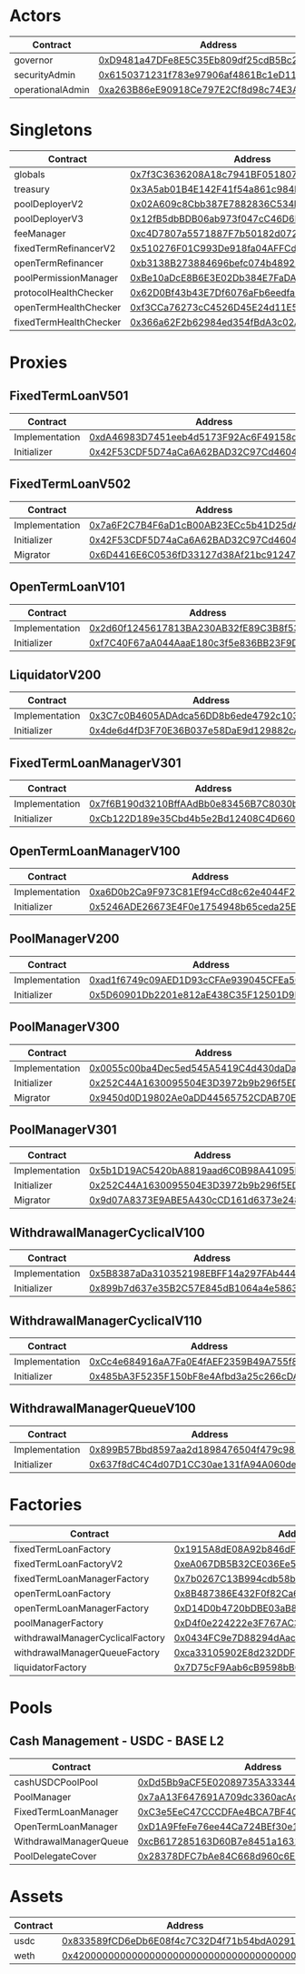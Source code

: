 # Actors
| Contract | Address |
| --- | --- |
| governor | [0xD9481a47DFe8E5C35Eb809df25cdB5Bc2E24A3bE](https://basescan.io/address/0xD9481a47DFe8E5C35Eb809df25cdB5Bc2E24A3bE) |
| securityAdmin | [0x6150371231f783e97906af4861Bc1eD11cE1c9Ea](https://basescan.io/address/0x6150371231f783e97906af4861Bc1eD11cE1c9Ea) |
| operationalAdmin | [0xa263B86eE90918Ce797E2Cf8d98c74E3Af50367f](https://basescan.io/address/0xa263B86eE90918Ce797E2Cf8d98c74E3Af50367f) |
# Singletons
| Contract | Address |
| --- | --- |
| globals | [0x7f3C3636208A18c7941BF051807db56864061465](https://basescan.io/address/0x7f3C3636208A18c7941BF051807db56864061465) |
| treasury | [0x3A5ab01B4E142F41f54a861c984D19C866Ec1736](https://basescan.io/address/0x3A5ab01B4E142F41f54a861c984D19C866Ec1736) |
| poolDeployerV2 | [0x02A609c8Cbb387E7882836C534bcd738E0E48FbF](https://basescan.io/address/0x02A609c8Cbb387E7882836C534bcd738E0E48FbF) |
| poolDeployerV3 | [0x12fB5dbBDB06ab973f047cC46D6bB33ba4d03b96](https://basescan.io/address/0x12fB5dbBDB06ab973f047cC46D6bB33ba4d03b96) |
| feeManager | [0xc4D7807a5571887F7b50182d072f4fF4654099b0](https://basescan.io/address/0xc4D7807a5571887F7b50182d072f4fF4654099b0) |
| fixedTermRefinancerV2 | [0x510276F01C993De918fa04AFFCd64782FE495846](https://basescan.io/address/0x510276F01C993De918fa04AFFCd64782FE495846) |
| openTermRefinancer | [0xb3138B273884696befc074b48923614fb77c2e10](https://basescan.io/address/0xb3138B273884696befc074b48923614fb77c2e10) |
| poolPermissionManager | [0xBe10aDcE8B6E3E02Db384E7FaDA5395DD113D8b3](https://basescan.io/address/0xBe10aDcE8B6E3E02Db384E7FaDA5395DD113D8b3) |
| protocolHealthChecker | [0x62D0Bf43b43E7Df6076aFb6eedfa64E55423324b](https://basescan.io/address/0x62D0Bf43b43E7Df6076aFb6eedfa64E55423324b) |
| openTermHealthChecker | [0xf3CCa76273cC4526D45E24d11E55e23ea4Aca9Bb](https://basescan.io/address/0xf3CCa76273cC4526D45E24d11E55e23ea4Aca9Bb) |
| fixedTermHealthChecker | [0x366a62F2b62984ed354fBdA3c02A9F632c639797](https://basescan.io/address/0x366a62F2b62984ed354fBdA3c02A9F632c639797) |
# Proxies
## FixedTermLoanV501
| Contract | Address |
| --- | --- |
| Implementation | [0xdA46983D7451eeb4d5173F92Ac6F49158dF4FD44](https://basescan.io/address/0xdA46983D7451eeb4d5173F92Ac6F49158dF4FD44) |
| Initializer | [0x42F53CDF5D74aCa6A62BAD32C97Cd460449090dC](https://basescan.io/address/0x42F53CDF5D74aCa6A62BAD32C97Cd460449090dC) |

## FixedTermLoanV502
| Contract | Address |
| --- | --- |
| Implementation | [0x7a6F2C7B4F6aD1cB00AB23ECc5b41D25dA439005](https://basescan.io/address/0x7a6F2C7B4F6aD1cB00AB23ECc5b41D25dA439005) |
| Initializer | [0x42F53CDF5D74aCa6A62BAD32C97Cd460449090dC](https://basescan.io/address/0x42F53CDF5D74aCa6A62BAD32C97Cd460449090dC) |
| Migrator | [0x6D4416E6C0536fD33127d38Af21bc912475584E3](https://basescan.io/address/0x6D4416E6C0536fD33127d38Af21bc912475584E3) |

## OpenTermLoanV101
| Contract | Address |
| --- | --- |
| Implementation | [0x2d60f1245617813BA230AB32fE89C3B8f53ff71c](https://basescan.io/address/0x2d60f1245617813BA230AB32fE89C3B8f53ff71c) |
| Initializer | [0xf7C40F67aA044AaaE180c3f5e836BB23F9DcFd8A](https://basescan.io/address/0xf7C40F67aA044AaaE180c3f5e836BB23F9DcFd8A) |

## LiquidatorV200
| Contract | Address |
| --- | --- |
| Implementation | [0x3C7c0B4605ADAdca56DD8b6ede4792c103Eb6743](https://basescan.io/address/0x3C7c0B4605ADAdca56DD8b6ede4792c103Eb6743) |
| Initializer | [0x4de6d4fD3F70E36B037e58DaE9d129882cAaf639](https://basescan.io/address/0x4de6d4fD3F70E36B037e58DaE9d129882cAaf639) |

## FixedTermLoanManagerV301
| Contract | Address |
| --- | --- |
| Implementation | [0x7f6B190d3210BffAAdBb0e83456B7C8030bc0f8B](https://basescan.io/address/0x7f6B190d3210BffAAdBb0e83456B7C8030bc0f8B) |
| Initializer | [0xCb122D189e35Cbd4b5e2Bd12408C4D660FCD1584](https://basescan.io/address/0xCb122D189e35Cbd4b5e2Bd12408C4D660FCD1584) |

## OpenTermLoanManagerV100
| Contract | Address |
| --- | --- |
| Implementation | [0xa6D0b2Ca9F973C81Ef94cCd8c62e4044F22972C1](https://basescan.io/address/0xa6D0b2Ca9F973C81Ef94cCd8c62e4044F22972C1) |
| Initializer | [0x5246ADE26673E4F0e1754948b65ceda25EFA2acC](https://basescan.io/address/0x5246ADE26673E4F0e1754948b65ceda25EFA2acC) |

## PoolManagerV200
| Contract | Address |
| --- | --- |
| Implementation | [0xad1f6749c09AED1D93cCFAe939045CFEa5011416](https://basescan.io/address/0xad1f6749c09AED1D93cCFAe939045CFEa5011416) |
| Initializer | [0x5D60901Db2201e812aE438C35F12501D9E8f0996](https://basescan.io/address/0x5D60901Db2201e812aE438C35F12501D9E8f0996) |

## PoolManagerV300
| Contract | Address |
| --- | --- |
| Implementation | [0x0055c00ba4Dec5ed545A5419C4d430daDa8cb1CE](https://basescan.io/address/0x0055c00ba4Dec5ed545A5419C4d430daDa8cb1CE) |
| Initializer | [0x252C44A1630095504E3D3972b9b296f5ED494911](https://basescan.io/address/0x252C44A1630095504E3D3972b9b296f5ED494911) |
| Migrator | [0x9450d0D19802Ae0aDD44565752CDAB70E0A1C6ed](https://basescan.io/address/0x9450d0D19802Ae0aDD44565752CDAB70E0A1C6ed) |

## PoolManagerV301
| Contract | Address |
| --- | --- |
| Implementation | [0x5b1D19AC5420bA8819aad6C0B98A41095E5C86c2](https://basescan.io/address/0x5b1D19AC5420bA8819aad6C0B98A41095E5C86c2) |
| Initializer | [0x252C44A1630095504E3D3972b9b296f5ED494911](https://basescan.io/address/0x252C44A1630095504E3D3972b9b296f5ED494911) |
| Migrator | [0x9d07A8373E9ABE5A430cCD161d6373e248D7778F](https://basescan.io/address/0x9d07A8373E9ABE5A430cCD161d6373e248D7778F) |

## WithdrawalManagerCyclicalV100
| Contract | Address |
| --- | --- |
| Implementation | [0x5B8387aDa310352198EBFF14a297FAb44428C8CD](https://basescan.io/address/0x5B8387aDa310352198EBFF14a297FAb44428C8CD) |
| Initializer | [0x899b7d637e35B2C57E845dB1064a4e58639D3A8D](https://basescan.io/address/0x899b7d637e35B2C57E845dB1064a4e58639D3A8D) |

## WithdrawalManagerCyclicalV110
| Contract | Address |
| --- | --- |
| Implementation | [0xCc4e684916aA7Fa0E4fAEF2359B49A755f89C75b](https://basescan.io/address/0xCc4e684916aA7Fa0E4fAEF2359B49A755f89C75b) |
| Initializer | [0x485bA3F5235F150bF8e4Afbd3a25c266cDAdD9Dd](https://basescan.io/address/0x485bA3F5235F150bF8e4Afbd3a25c266cDAdD9Dd) |

## WithdrawalManagerQueueV100
| Contract | Address |
| --- | --- |
| Implementation | [0x899B57Bbd8597aa2d1898476504f479c982c5c2c](https://basescan.io/address/0x899B57Bbd8597aa2d1898476504f479c982c5c2c) |
| Initializer | [0x637f8dC4C4d07D1CC30ae131fA94A060dee6be96](https://basescan.io/address/0x637f8dC4C4d07D1CC30ae131fA94A060dee6be96) |

# Factories
| Contract | Address |
| --- | --- |
| fixedTermLoanFactory | [0x1915A8dE08A92b846dF7C845e140E4b0714820bd](https://basescan.io/address/0x1915A8dE08A92b846dF7C845e140E4b0714820bd) |
| fixedTermLoanFactoryV2 | [0xeA067DB5B32CE036Ee5D8607DBB02f544768dBC6](https://basescan.io/address/0xeA067DB5B32CE036Ee5D8607DBB02f544768dBC6) |
| fixedTermLoanManagerFactory | [0x7b0267C13B994cdb58b8ED3a65b7A09a07432A76](https://basescan.io/address/0x7b0267C13B994cdb58b8ED3a65b7A09a07432A76) |
| openTermLoanFactory | [0x8B487386E432F0f82Ca611F59dBE973761FBb1Ad](https://basescan.io/address/0x8B487386E432F0f82Ca611F59dBE973761FBb1Ad) |
| openTermLoanManagerFactory | [0xD14D0b4720bDBE03aB88A8Fd53be28c6d46426F5](https://basescan.io/address/0xD14D0b4720bDBE03aB88A8Fd53be28c6d46426F5) |
| poolManagerFactory | [0xD4f0e224222e3F767AC389B2b1b7663990DFa6E9](https://basescan.io/address/0xD4f0e224222e3F767AC389B2b1b7663990DFa6E9) |
| withdrawalManagerCyclicalFactory | [0x0434FC9e7D88294dAac40dDF316754B2053D613b](https://basescan.io/address/0x0434FC9e7D88294dAac40dDF316754B2053D613b) |
| withdrawalManagerQueueFactory | [0xca33105902E8d232DDFb9f71Ff3D79C7E7f2C4e5](https://basescan.io/address/0xca33105902E8d232DDFb9f71Ff3D79C7E7f2C4e5) |
| liquidatorFactory | [0x7D75cF9Aab6cB9598bB6d9Bd81BaAA288cecA9Bf](https://basescan.io/address/0x7D75cF9Aab6cB9598bB6d9Bd81BaAA288cecA9Bf) |
# Pools
## Cash Management - USDC - BASE L2
| Contract | Address |
| --- | --- |
| cashUSDCPoolPool | [0xDd5Bb9aCF5E02089735A33344c6e3A8BB0d4075D](https://basescan.io/address/0xDd5Bb9aCF5E02089735A33344c6e3A8BB0d4075D) |
| PoolManager | [0x7aA13F647691A709dc3360acAd7EB758179790ee](https://basescan.io/address/0x7aA13F647691A709dc3360acAd7EB758179790ee) |
| FixedTermLoanManager | [0xC3e5EeC47CCCDFAe4BCA7BF40CA2711C4CB60491](https://basescan.io/address/0xC3e5EeC47CCCDFAe4BCA7BF40CA2711C4CB60491) |
| OpenTermLoanManager | [0xD1A9FfeFe76ee44Ca724BEf30e16Ead1BA039601](https://basescan.io/address/0xD1A9FfeFe76ee44Ca724BEf30e16Ead1BA039601) |
| WithdrawalManagerQueue | [0xcB617285163D60B7e8451a1631064B4Bc9d62F8d](https://basescan.io/address/0xcB617285163D60B7e8451a1631064B4Bc9d62F8d) |
| PoolDelegateCover | [0x28378DFC7bAe84C668d960c6E8CD862Fda43ba70](https://basescan.io/address/0x28378DFC7bAe84C668d960c6E8CD862Fda43ba70) |

# Assets
| Contract | Address |
| --- | --- |
| usdc | [0x833589fCD6eDb6E08f4c7C32D4f71b54bdA02913](https://basescan.io/address/0x833589fCD6eDb6E08f4c7C32D4f71b54bdA02913) |
| weth | [0x4200000000000000000000000000000000000006](https://basescan.io/address/0x4200000000000000000000000000000000000006) |